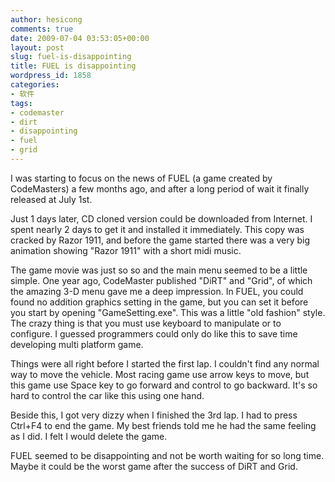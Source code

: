 ```yaml
---
author: hesicong
comments: true
date: 2009-07-04 03:53:05+00:00
layout: post
slug: fuel-is-disappointing
title: FUEL is disappointing
wordpress_id: 1858
categories:
- 软件
tags:
- codemaster
- dirt
- disappointing
- fuel
- grid
---
```


I was starting to focus on the news of FUEL (a game created by CodeMasters) a few months ago, and after a long period of wait it finally released at July 1st.

Just 1 days later, CD cloned version could be downloaded from Internet. I spent nearly 2 days to get it and installed it immediately. This copy was cracked by Razor 1911, and before the game started there was a very big animation showing "Razor 1911" with a short midi music.

The game movie was just so so and the main menu seemed to be a little simple. One year ago, CodeMaster published "DiRT" and "Grid", of which the amazing 3-D menu gave me a deep impression. In FUEL, you could found no addition graphics setting in the game, but you can set it before you start by opening "GameSetting.exe". This was a little "old fashion" style. The crazy thing is that you must use keyboard to manipulate or to configure. I guessed programmers could only do like this to save time developing multi platform game.

Things were all right before I started the first lap. I couldn't find any normal way to move the vehicle. Most racing game use arrow keys to move, but this game use Space key to go forward and control to go backward. It's so hard to control the car like this using one hand.

Beside this, I got very dizzy when I finished the 3rd lap. I had to press Ctrl+F4 to end the game. My best friends told me he had the same feeling as I did. I felt I would delete the game.

FUEL seemed to be disappointing and not be worth waiting for so long time. Maybe it could be the worst game after the success of DiRT and Grid.
